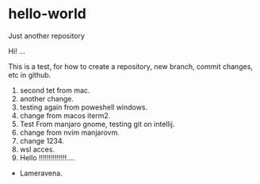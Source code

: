 # hello-world
Just another repository

Hi! ...

This is a test, for how to create a repository, new branch, commit changes, etc in github.

1. second tet from mac.
2. another change.
3. testing again from poweshell windows.
4. change from macos iterm2.
5. Test From manjaro gnome, testing git on intellij.
6. change from nvim manjarovm.
7. change 1234.
8. wsl acces.
9. Hello !!!!!!!!!!!!!!....

-  Lameravena.
